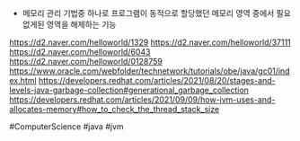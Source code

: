 - 메모리 관리 기법중 하나로 프로그램이 동적으로 할당했던 메모리 영역 중에서 필요없게된 영역을 해제하는 기능



https://d2.naver.com/helloworld/1329
https://d2.naver.com/helloworld/37111
https://d2.naver.com/helloworld/6043
https://d2.naver.com/helloworld/0128759
https://www.oracle.com/webfolder/technetwork/tutorials/obe/java/gc01/index.html
https://developers.redhat.com/articles/2021/08/20/stages-and-levels-java-garbage-collection#generational_garbage_collection
https://developers.redhat.com/articles/2021/09/09/how-jvm-uses-and-allocates-memory#how_to_check_the_thread_stack_size

#ComputerScience
#java
#jvm